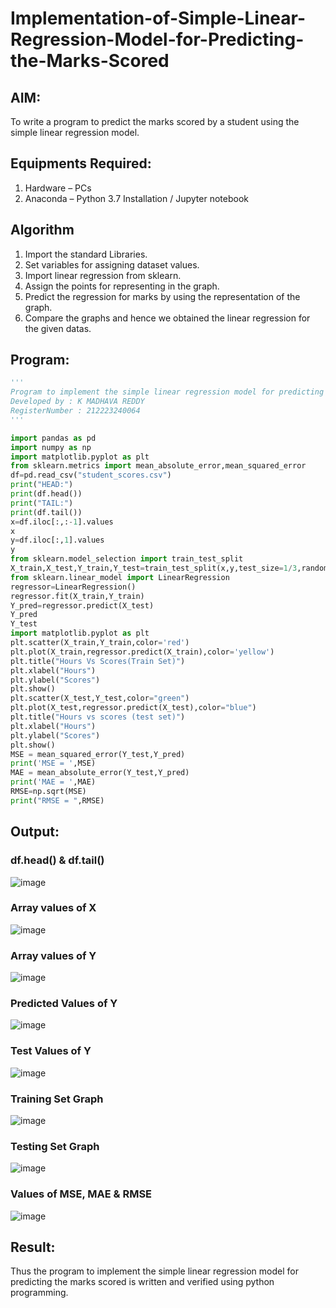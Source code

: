 # Implementation-of-Simple-Linear-Regression-Model-for-Predicting-the-Marks-Scored

## AIM:
To write a program to predict the marks scored by a student using the simple linear regression model.

## Equipments Required:
1. Hardware – PCs
2. Anaconda – Python 3.7 Installation / Jupyter notebook

## Algorithm
1. Import the standard Libraries.
2. Set variables for assigning dataset values.
3. Import linear regression from sklearn.
4. Assign the points for representing in the graph.
5. Predict the regression for marks by using the representation of the graph.
6. Compare the graphs and hence we obtained the linear regression for the given datas.

## Program:
```python
'''
Program to implement the simple linear regression model for predicting the marks scored.
Developed by : K MADHAVA REDDY
RegisterNumber : 212223240064
'''

import pandas as pd
import numpy as np
import matplotlib.pyplot as plt
from sklearn.metrics import mean_absolute_error,mean_squared_error
df=pd.read_csv("student_scores.csv")
print("HEAD:")
print(df.head())
print("TAIL:")
print(df.tail())
x=df.iloc[:,:-1].values
x
y=df.iloc[:,1].values
y
from sklearn.model_selection import train_test_split
X_train,X_test,Y_train,Y_test=train_test_split(x,y,test_size=1/3,random_state=0)
from sklearn.linear_model import LinearRegression
regressor=LinearRegression()
regressor.fit(X_train,Y_train)
Y_pred=regressor.predict(X_test)
Y_pred
Y_test
import matplotlib.pyplot as plt
plt.scatter(X_train,Y_train,color='red')
plt.plot(X_train,regressor.predict(X_train),color='yellow')
plt.title("Hours Vs Scores(Train Set)")
plt.xlabel("Hours")
plt.ylabel("Scores")
plt.show()
plt.scatter(X_test,Y_test,color="green")
plt.plot(X_test,regressor.predict(X_test),color="blue")
plt.title("Hours vs scores (test set)")
plt.xlabel("Hours")
plt.ylabel("Scores")
plt.show()
MSE = mean_squared_error(Y_test,Y_pred)
print('MSE = ',MSE)
MAE = mean_absolute_error(Y_test,Y_pred)
print('MAE = ',MAE)
RMSE=np.sqrt(MSE)
print("RMSE = ",RMSE)
```

## Output:
### df.head() & df.tail()
![image](https://github.com/Madhavareddy09/Implementation-of-Simple-Linear-Regression-Model-for-Predicting-the-Marks-Scored/assets/145742470/c6df6ee7-5304-407f-9da0-d7c6b7c8e941)
### Array values of X
![image](https://github.com/Madhavareddy09/Implementation-of-Simple-Linear-Regression-Model-for-Predicting-the-Marks-Scored/assets/145742470/9cd3e2a2-6050-4c04-a426-195e7a27a76c)
### Array values of Y
![image](https://github.com/Madhavareddy09/Implementation-of-Simple-Linear-Regression-Model-for-Predicting-the-Marks-Scored/assets/145742470/3a26c13a-afb3-472a-826e-c93fb31b1384)
### Predicted Values of Y
![image](https://github.com/Madhavareddy09/Implementation-of-Simple-Linear-Regression-Model-for-Predicting-the-Marks-Scored/assets/145742470/94556c75-1e07-49d7-a76a-22c68c09bedf)
### Test Values of Y
![image](https://github.com/Madhavareddy09/Implementation-of-Simple-Linear-Regression-Model-for-Predicting-the-Marks-Scored/assets/145742470/0f2832f3-0d76-46f3-8511-fd862acd0e09)
### Training Set Graph
![image](https://github.com/Madhavareddy09/Implementation-of-Simple-Linear-Regression-Model-for-Predicting-the-Marks-Scored/assets/145742470/9f7fefcd-654c-4f99-a973-e928296f9595)
### Testing Set Graph
![image](https://github.com/Madhavareddy09/Implementation-of-Simple-Linear-Regression-Model-for-Predicting-the-Marks-Scored/assets/145742470/19bf3806-6f54-49e6-b139-37a03fdac85f)
### Values of MSE, MAE & RMSE
![image](https://github.com/Madhavareddy09/Implementation-of-Simple-Linear-Regression-Model-for-Predicting-the-Marks-Scored/assets/145742470/2009f2aa-f13f-414c-b133-fef60a322144)



## Result:
Thus the program to implement the simple linear regression model for predicting the marks scored is written and verified using python programming.
